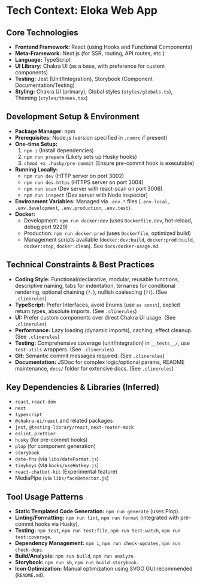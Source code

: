 # Tech Context: Eloka Web App

## Core Technologies
-   **Frontend Framework:** React (using Hooks and Functional Components)
-   **Meta-Framework:** Next.js (for SSR, routing, API routes, etc.)
-   **Language:** TypeScript
-   **UI Library:** Chakra UI (as a base, with preference for custom components)
-   **Testing:** Jest (Unit/Integration), Storybook (Component Documentation/Testing)
-   **Styling:** Chakra UI (primary), Global styles (`styles/globals.ts`), Theming (`styles/themes.tsx`)

## Development Setup & Environment
-   **Package Manager:** npm
-   **Prerequisites:** Node.js (version specified in `.nvmrc` if present)
-   **One-time Setup:**
    1.  `npm i` (Install dependencies)
    2.  `npm run prepare` (Likely sets up Husky hooks)
    3.  `chmod +x .husky/pre-commit` (Ensure pre-commit hook is executable)
-   **Running Locally:**
    -   `npm run dev` (HTTP server on port 3002)
    -   `npm run dev.https` (HTTPS server on port 3004)
    -   `npm run scan` (Dev server with react-scan on port 3006)
    -   `npm run inspect` (Dev server with Node inspector)
-   **Environment Variables:** Managed via `.env.*` files (`.env.local`, `.env.development`, `.env.production`, `.env.test`).
-   **Docker:**
    -   Development: `npm run docker:dev` (uses `Dockerfile.dev`, hot-reload, debug port 9229)
    -   Production: `npm run docker:prod` (uses `Dockerfile`, optimized build)
    -   Management scripts available (`docker:dev:build`, `docker:prod:build`, `docker:stop`, `docker:clean`). See `docs/docker-usage.md`.

## Technical Constraints & Best Practices
-   **Coding Style:** Functional/declarative, modular, reusable functions, descriptive naming, tabs for indentation, ternaries for conditional rendering, optional chaining (`?.`), nullish coalescing (`??`). (See `.clinerules`)
-   **TypeScript:** Prefer Interfaces, avoid Enums (use `as const`), explicit return types, absolute imports. (See `.clinerules`)
-   **UI:** Prefer custom components over direct Chakra UI usage. (See `.clinerules`)
-   **Performance:** Lazy loading (dynamic imports), caching, effect cleanup. (See `.clinerules`)
-   **Testing:** Comprehensive coverage (unit/integration) in `__tests__/`, use `test-utils` wrappers. (See `.clinerules`)
-   **Git:** Semantic commit messages required. (See `.clinerules`)
-   **Documentation:** JSDoc for complex logic/optional params, README maintenance, `docs/` folder for extensive docs. (See `.clinerules`)

## Key Dependencies & Libraries (Inferred)
-   `react`, `react-dom`
-   `next`
-   `typescript`
-   `@chakra-ui/react` and related packages
-   `jest`, `@testing-library/react`, `next-router-mock`
-   `eslint`, `prettier`
-   `husky` (for pre-commit hooks)
-   `plop` (for component generation)
-   `storybook`
-   `date-fns` (via `libs/dateFormat.js`)
-   `tinykeys` (via `hooks/useHotkey.js`)
-   `react-chatbot-kit` (Experimental feature)
-   MediaPipe (via `libs/faceDetector.js`)

## Tool Usage Patterns
-   **Static Templated Code Generation:** `npm run generate` (uses Plop).
-   **Linting/Formatting:** `npm run lint`, `npm run format` (integrated with pre-commit hooks via Husky).
-   **Testing:** `npm test`, `npm run test:file`, `npm run test:watch`, `npm run test:coverage`.
-   **Dependency Management:** `npm i`, `npm run check-updates`, `npm run check-deps`.
-   **Build/Analysis:** `npm run build`, `npm run analyze`.
-   **Storybook:** `npm run sb`, `npm run build:storybook`.
-   **Icon Optimization:** Manual optimization using SVGO GUI recommended (`README.md`).
